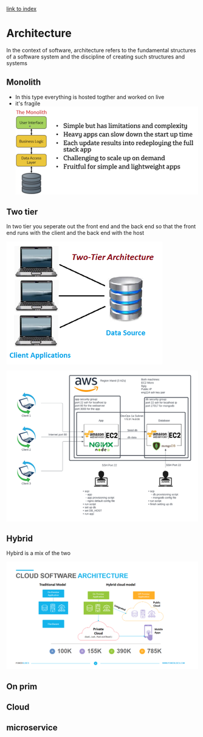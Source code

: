 [link to index](/readme.md)
# Architecture
In the context of software, architecture refers to the fundamental structures of a software system and the discipline of creating such structures and systems

## Monolith
- In this type everything is hosted togther and worked on live
- it's fragile
![Monolith image](/Documentation/resources/monolith.png)

## Two tier
In two tier you seperate out the front end and the back end so that the front end runs with the client and the back end with the host

![Two tier](/Documentation/resources/two-tier-architecture.png)  

![two tier app set up](/Documentation/resources/two_tier_aws_app.png)

## Hybrid 
Hybird is a mix of the two

![Cloud](/Documentation/resources/Cloud.png)

## On prim

## Cloud

## microservice 